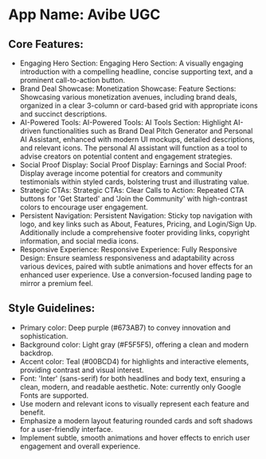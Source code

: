 # **App Name**: Avibe UGC

## Core Features:

- Engaging Hero Section: Engaging Hero Section: A visually engaging introduction with a compelling headline, concise supporting text, and a prominent call-to-action button.
- Brand Deal Showcase: Monetization Showcase: Feature Sections: Showcasing various monetization avenues, including brand deals, organized in a clear 3-column or card-based grid with appropriate icons and succinct descriptions.
- AI-Powered Tools: AI-Powered Tools: AI Tools Section: Highlight AI-driven functionalities such as Brand Deal Pitch Generator and Personal AI Assistant, enhanced with modern UI mockups, detailed descriptions, and relevant icons. The personal AI assistant will function as a tool to advise creators on potential content and engagement strategies.
- Social Proof Display: Social Proof Display: Earnings and Social Proof: Display average income potential for creators and community testimonials within styled cards, bolstering trust and illustrating value.
- Strategic CTAs: Strategic CTAs: Clear Calls to Action: Repeated CTA buttons for 'Get Started' and 'Join the Community' with high-contrast colors to encourage user engagement.
- Persistent Navigation: Persistent Navigation: Sticky top navigation with logo, and key links such as About, Features, Pricing, and Login/Sign Up. Additionally include a comprehensive footer providing links, copyright information, and social media icons.
- Responsive Experience: Responsive Experience: Fully Responsive Design: Ensure seamless responsiveness and adaptability across various devices, paired with subtle animations and hover effects for an enhanced user experience. Use a conversion-focused landing page to mirror a premium feel.

## Style Guidelines:

- Primary color: Deep purple (#673AB7) to convey innovation and sophistication.
- Background color: Light gray (#F5F5F5), offering a clean and modern backdrop.
- Accent color: Teal (#00BCD4) for highlights and interactive elements, providing contrast and visual interest.
- Font: 'Inter' (sans-serif) for both headlines and body text, ensuring a clean, modern, and readable aesthetic. Note: currently only Google Fonts are supported.
- Use modern and relevant icons to visually represent each feature and benefit.
- Emphasize a modern layout featuring rounded cards and soft shadows for a user-friendly interface.
- Implement subtle, smooth animations and hover effects to enrich user engagement and overall experience.